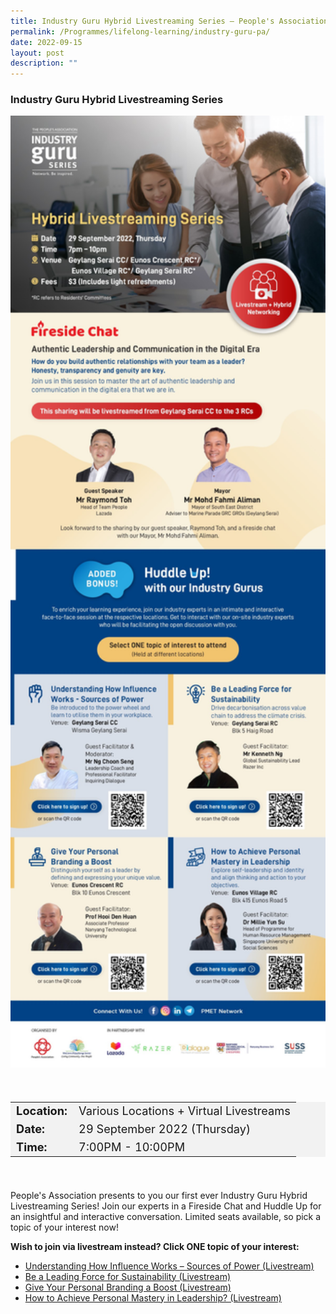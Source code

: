 ```yaml
---
title: Industry Guru Hybrid Livestreaming Series — People's Association
permalink: /Programmes/lifelong-learning/industry-guru-pa/
date: 2022-09-15
layout: post
description: ""
---
```

###  Industry Guru Hybrid Livestreaming Series ###

<img
src="/images/Programmes%20(September%202022)/Hybrid_Livestreaming_Series.jpg" style="width:600px; height:auto">

<div style="padding:20px 0 20px 0">
	<table  style="font-size:130%; background-color:#f2f2f2">
		<tbody>
			<tr>
				 <td><b>Location:</b></td><td>Various Locations + Virtual Livestreams</td>
			</tr>
			<tr>
			 <td><b>Date:</b></td><td>29 September 2022 (Thursday)</td>
			</tr>
			<tr>
				<td> <b>Time:</b> </td><td>7:00PM - 10:00PM</td>
			</tr>
		</tbody>
	</table>
</div>

<div>
	<p>
People's Association presents to you our first ever Industry Guru Hybrid Livestreaming Series!
Join our experts in a Fireside Chat and Huddle Up for an insightful and interactive conversation. 
Limited seats available, so pick a topic of your interest now!
	</p>
	<p>
		<b>Wish to join via livestream instead? Click ONE topic of your interest:</b>
	</p>

<ul>
	<li><a href="https://www.go.gov.sg/kuccbriskwalk">Understanding How Influence Works – Sources of Power (Livestream)</a></li>
	<li><a href="https://www.go.gov.sg/kuccbriskwalk">Be a Leading Force for Sustainability (Livestream)</a></li>
	<li><a href="https://www.go.gov.sg/kuccbriskwalk">Give Your Personal Branding a Boost (Livestream)</a></li>
	<li><a href="https://www.go.gov.sg/kuccbriskwalk">How to Achieve Personal Mastery in Leadership? (Livestream)</a></li>
</div>